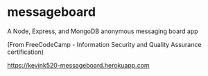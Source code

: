 # messageboard
A Node, Express, and MongoDB anonymous messaging board app

(From FreeCodeCamp - Information Security and Quality Assurance certification)

https://kevink520-messageboard.herokuapp.com
